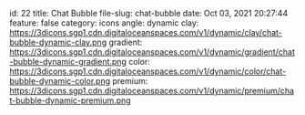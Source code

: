 id: 22
title: Chat Bubble 
file-slug: chat-bubble
date: Oct 03, 2021 20:27:44
feature: false
category: icons
angle: dynamic
clay: https://3dicons.sgp1.cdn.digitaloceanspaces.com/v1/dynamic/clay/chat-bubble-dynamic-clay.png
gradient: https://3dicons.sgp1.cdn.digitaloceanspaces.com/v1/dynamic/gradient/chat-bubble-dynamic-gradient.png
color: https://3dicons.sgp1.cdn.digitaloceanspaces.com/v1/dynamic/color/chat-bubble-dynamic-color.png
premium: https://3dicons.sgp1.cdn.digitaloceanspaces.com/v1/dynamic/premium/chat-bubble-dynamic-premium.png
